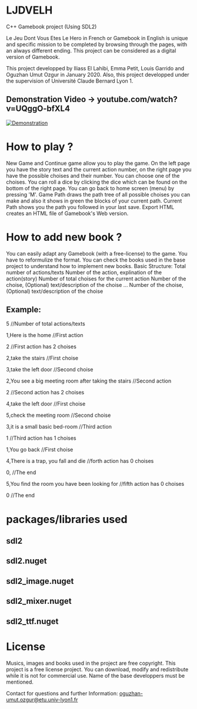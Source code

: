 # LJDVELH
C++ Gamebook project (Using SDL2)

Le Jeu Dont Vous Etes Le Hero in French or Gamebook in English is unique and specific mission to be completed by browsing through the pages, with an always different ending. This project can be considered as a digital version of Gamebook. 

This project developped by Iliass El Lahibi, Emma Petit, Louis Garrido and Oguzhan Umut Ozgur in January 2020. Also, this project developped under the supervision of Université Claude Bernard Lyon 1.

## Demonstration Video -> youtube.com/watch?v=UQggO-bfXL4
[![Demonstration](https://img.youtube.com/vi/UQggO-bfXL4/0.jpg)](https://www.youtube.com/watch?v=UQggO-bfXL4)

# How to play ? 
New Game and Continue game allow you to play the game. On the left page you have the story text and the current action number, on the right page you have the possible choises and their number. You can choose one of the choises. You can roll a dice by clicking the dice which can be found on the bottom of the right page. You can go back to home screen (menu) by pressing 'M'. 
Game Path draws the path tree of all possible choises you can make and also it shows in green the blocks of your current path.
Current Path shows you the path you followed in your last save. 
Export HTML creates an HTML file of Gamebook's Web version.

# How to add new book ?
You can easily adapt any Gamebook (with a free-license) to the game. You have to reformulize the format. You can check the books used in the base project to understand how to implement new books.
Basic Structure: Total number of actions/texts
                 Number of the action, explination of the action(story)
                 Number of total choises for the current action
                 Number of the choise, (Optional) text/description of the choise 
                 ...
                 Number of the choise, (Optional) text/description of the choise 
                 
## Example:  
5                                                         //Number of total actions/texts

1,Here is the home                                        //First action

2                                                         //First action has 2 choises

2,take the stairs                                         //First choise

3,take the left door                                      //Second choise

2,You see a big meeting room after taking the stairs      //Second action

2                                                         //Second action has 2 choises

4,take the left door                                      //First choise

5,check the meeting room                                  //Second choise

3,it is a small basic bed-room                            //Third action

1                                                         //Third action has 1 choises

1,You go back                                             //First choise

4,There is a trap, you fall and die                       //forth action has 0 choises

0,                                                        //The end

5,You find the room you have been looking for             //fifth action has 0 choises

0                                                         //The end


# packages/libraries used 
## sdl2
## sdl2.nuget
## sdl2_image.nuget
## sdl2_mixer.nuget
## sdl2_ttf.nuget

# License
Musics, images and books used in the project are free copyright.
This project is a free license project. You can download, modify and redistribute while it is not for commercial use. Name of the base developpers must be mentioned. 

Contact for questions and further Information: oguzhan-umut.ozgur@etu.univ-lyon1.fr
